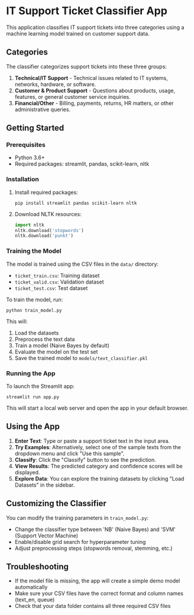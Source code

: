 # IT Support Ticket Classifier App

This application classifies IT support tickets into three categories using a machine learning model trained on customer support data.

## Categories

The classifier categorizes support tickets into these three groups:

1. **Technical/IT Support** - Technical issues related to IT systems, networks, hardware, or software.
2. **Customer & Product Support** - Questions about products, usage, features, or general customer service inquiries.
3. **Financial/Other** - Billing, payments, returns, HR matters, or other administrative queries.

## Getting Started

### Prerequisites

- Python 3.6+
- Required packages: streamlit, pandas, scikit-learn, nltk

### Installation

1. Install required packages:
   ```
   pip install streamlit pandas scikit-learn nltk
   ```

2. Download NLTK resources:
   ```python
   import nltk
   nltk.download('stopwords')
   nltk.download('punkt')
   ```

### Training the Model

The model is trained using the CSV files in the `data/` directory:
- `ticket_train.csv`: Training dataset
- `ticket_valid.csv`: Validation dataset
- `ticket_test.csv`: Test dataset

To train the model, run:

```
python train_model.py
```

This will:
1. Load the datasets
2. Preprocess the text data
3. Train a model (Naive Bayes by default)
4. Evaluate the model on the test set
5. Save the trained model to `models/text_classifier.pkl`

### Running the App

To launch the Streamlit app:

```
streamlit run app.py
```

This will start a local web server and open the app in your default browser.

## Using the App

1. **Enter Text**: Type or paste a support ticket text in the input area.
2. **Try Examples**: Alternatively, select one of the sample texts from the dropdown menu and click "Use this sample".
3. **Classify**: Click the "Classify" button to see the prediction.
4. **View Results**: The predicted category and confidence scores will be displayed.
5. **Explore Data**: You can explore the training datasets by clicking "Load Datasets" in the sidebar.

## Customizing the Classifier

You can modify the training parameters in `train_model.py`:

- Change the classifier type between 'NB' (Naive Bayes) and 'SVM' (Support Vector Machine)
- Enable/disable grid search for hyperparameter tuning
- Adjust preprocessing steps (stopwords removal, stemming, etc.)

## Troubleshooting

- If the model file is missing, the app will create a simple demo model automatically
- Make sure your CSV files have the correct format and column names (text_en, queue)
- Check that your data folder contains all three required CSV files 